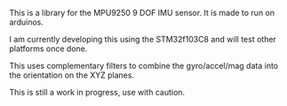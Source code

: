 This is a library for the MPU9250 9 DOF IMU sensor. It is made to run on arduinos. 

I am currently developing this using the STM32f103C8 and will test other platforms once done. 

This uses complementary filters to combine the gyro/accel/mag data into the orientation on the XYZ planes. 

This is still a work in progress, use with caution. 
